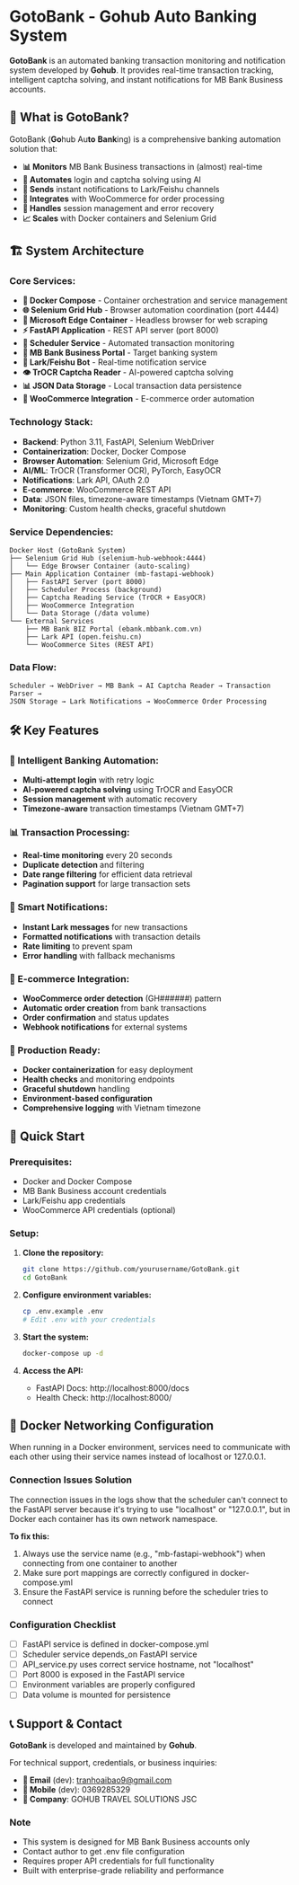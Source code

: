 # GotoBank - Gohub Auto Banking System

**GotoBank** is an automated banking transaction monitoring and notification system developed by **Gohub**. It provides real-time transaction tracking, intelligent captcha solving, and instant notifications for MB Bank Business accounts.

## 🚀 **What is GotoBank?**

GotoBank (**Go**hub Au**to** **Bank**ing) is a comprehensive banking automation solution that:

- **📊 Monitors** MB Bank Business transactions in (almost) real-time
- **🤖 Automates** login and captcha solving using AI
- **📱 Sends** instant notifications to Lark/Feishu channels
- **🛒 Integrates** with WooCommerce for order processing
- **🔄 Handles** session management and error recovery
- **📈 Scales** with Docker containers and Selenium Grid

## 🏗️ **System Architecture**

### **Core Services:**

- **🐳 Docker Compose** - Container orchestration and service management
- **🌐 Selenium Grid Hub** - Browser automation coordination (port 4444)
- **🔗 Microsoft Edge Container** - Headless browser for web scraping
- **⚡ FastAPI Application** - REST API server (port 8000)
- **📅 Scheduler Service** - Automated transaction monitoring
- **🔐 MB Bank Business Portal** - Target banking system
- **📱 Lark/Feishu Bot** - Real-time notification service
- **👁️ TrOCR Captcha Reader** - AI-powered captcha solving
- **📊 JSON Data Storage** - Local transaction data persistence
- **🛒 WooCommerce Integration** - E-commerce order automation

### **Technology Stack:**

- **Backend**: Python 3.11, FastAPI, Selenium WebDriver
- **Containerization**: Docker, Docker Compose
- **Browser Automation**: Selenium Grid, Microsoft Edge
- **AI/ML**: TrOCR (Transformer OCR), PyTorch, EasyOCR
- **Notifications**: Lark API, OAuth 2.0
- **E-commerce**: WooCommerce REST API
- **Data**: JSON files, timezone-aware timestamps (Vietnam GMT+7)
- **Monitoring**: Custom health checks, graceful shutdown

### **Service Dependencies:**

```
Docker Host (GotoBank System)
├── Selenium Grid Hub (selenium-hub-webhook:4444)
│   └── Edge Browser Container (auto-scaling)
├── Main Application Container (mb-fastapi-webhook)
│   ├── FastAPI Server (port 8000)
│   ├── Scheduler Process (background)
│   ├── Captcha Reading Service (TrOCR + EasyOCR)
│   ├── WooCommerce Integration
│   └── Data Storage (/data volume)
└── External Services
    ├── MB Bank BIZ Portal (ebank.mbbank.com.vn)
    ├── Lark API (open.feishu.cn)
    └── WooCommerce Sites (REST API)
```

### **Data Flow:**

```
Scheduler → WebDriver → MB Bank → AI Captcha Reader → Transaction Parser → 
JSON Storage → Lark Notifications → WooCommerce Order Processing
```

## 🛠️ **Key Features**

### **🔐 Intelligent Banking Automation:**
- **Multi-attempt login** with retry logic
- **AI-powered captcha solving** using TrOCR and EasyOCR
- **Session management** with automatic recovery
- **Timezone-aware** transaction timestamps (Vietnam GMT+7)

### **📊 Transaction Processing:**
- **Real-time monitoring** every 20 seconds
- **Duplicate detection** and filtering
- **Date range filtering** for efficient data retrieval
- **Pagination support** for large transaction sets

### **📱 Smart Notifications:**
- **Instant Lark messages** for new transactions
- **Formatted notifications** with transaction details
- **Rate limiting** to prevent spam
- **Error handling** with fallback mechanisms

### **🛒 E-commerce Integration:**
- **WooCommerce order detection** (GH######) pattern
- **Automatic order creation** from bank transactions
- **Order confirmation** and status updates
- **Webhook notifications** for external systems

### **🐳 Production Ready:**
- **Docker containerization** for easy deployment
- **Health checks** and monitoring endpoints
- **Graceful shutdown** handling
- **Environment-based configuration**
- **Comprehensive logging** with Vietnam timezone

## 🚀 **Quick Start**

### **Prerequisites:**
- Docker and Docker Compose
- MB Bank Business account credentials
- Lark/Feishu app credentials
- WooCommerce API credentials (optional)

### **Setup:**
1. **Clone the repository:**
   ```bash
   git clone https://github.com/yourusername/GotoBank.git
   cd GotoBank
   ```

2. **Configure environment variables:**
   ```bash
   cp .env.example .env
   # Edit .env with your credentials
   ```

3. **Start the system:**
   ```bash
   docker-compose up -d
   ```

4. **Access the API:**
   - FastAPI Docs: http://localhost:8000/docs
   - Health Check: http://localhost:8000/

## 🔧 **Docker Networking Configuration**

When running in a Docker environment, services need to communicate with each other using their service names instead of localhost or 127.0.0.1.

### **Connection Issues Solution**

The connection issues in the logs show that the scheduler can't connect to the FastAPI server because it's trying to use "localhost" or "127.0.0.1", but in Docker each container has its own network namespace.

**To fix this:**

1. Always use the service name (e.g., "mb-fastapi-webhook") when connecting from one container to another
2. Make sure port mappings are correctly configured in docker-compose.yml
3. Ensure the FastAPI service is running before the scheduler tries to connect

### **Configuration Checklist**

- [ ] FastAPI service is defined in docker-compose.yml
- [ ] Scheduler service depends_on FastAPI service
- [ ] API_service.py uses correct service hostname, not "localhost"
- [ ] Port 8000 is exposed in the FastAPI service
- [ ] Environment variables are properly configured
- [ ] Data volume is mounted for persistence

## 📞 **Support & Contact**

**GotoBank** is developed and maintained by **Gohub**.

For technical support, credentials, or business inquiries:

- **📧 Email** (dev): tranhoaibao9@gmail.com
- **📱 Mobile** (dev): 0369285329
- **🏢 Company**: GOHUB TRAVEL SOLUTIONS JSC

### **Note**
- This system is designed for MB Bank Business accounts only
- Contact author to get .env file configuration
- Requires proper API credentials for full functionality
- Built with enterprise-grade reliability and performance